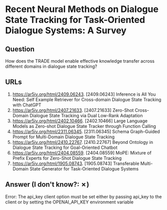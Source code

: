 # Recent Neural Methods on Dialogue State Tracking for Task-Oriented Dialogue Systems: A Survey

## Question

How does the TRADE model enable effective knowledge transfer across different domains in dialogue state tracking?

## URLs

1. https://ar5iv.org/html/2409.06243. [2409.06243] Inference is All You Need: Self Example Retriever for Cross-domain Dialogue State Tracking with ChatGPT
2. https://ar5iv.org/html/2407.21633. [2407.21633] Zero-Shot Cross-Domain Dialogue State Tracking via Dual Low-Rank Adaptation
3. https://ar5iv.org/html/2402.10466. [2402.10466] Large Language Models as Zero-shot Dialogue State Tracker through Function Calling
4. https://ar5iv.org/html/2311.06345. [2311.06345] Schema Graph-Guided Prompt for Multi-Domain Dialogue State Tracking
5. https://ar5iv.org/html/2410.22767. [2410.22767] Beyond Ontology in Dialogue State Tracking for Goal-Oriented Chatbot
6. https://ar5iv.org/html/2404.08559. [2404.08559] MoPE: Mixture of Prefix Experts for Zero-Shot Dialogue State Tracking
7. https://ar5iv.org/html/1905.08743. [1905.08743] Transferable Multi-Domain State Generator for Task-Oriented Dialogue Systems

## Answer (I don't know?: ✗)

Error: The api_key client option must be set either by passing api_key to the client or by setting the OPENAI_API_KEY environment variable